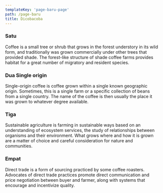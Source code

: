 ```yaml
---
templateKey: 'page-baru-page'
path: /page-baru
title: Dicobacoba
---
```

### Satu
Coffee is a small tree or shrub that grows in the forest understory in its wild form, and traditionally was grown commercially under other trees that provided shade. The forest-like structure of shade coffee farms provides habitat for a great number of migratory and resident species.

### Dua Single origin
Single-origin coffee is coffee grown within a single known geographic origin. Sometimes, this is a single farm or a specific collection of beans from a single country. The name of the coffee is then usually the place it was grown to whatever degree available.

### Tiga
Sustainable agriculture is farming in sustainable ways based on an understanding of ecosystem services, the study of relationships between organisms and their environment. What grows where and how it is grown are a matter of choice and careful consideration for nature and communities.

### Empat
Direct trade is a form of sourcing practiced by some coffee roasters. Advocates of direct trade practices promote direct communication and price negotiation between buyer and farmer, along with systems that encourage and incentivize quality.
